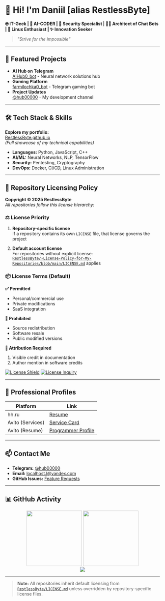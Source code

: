 # 👋 Hi! I'm Daniil [alias RestlessByte]

**🤓 IT-Geek | 🧠 AI-CODER | 🔐 Security Specialist | 👷‍♂️ Architect of Chat Bots | 🐧 Linux Enthusiast | ✨ Innovation Seeker**

> *"Strive for the impossible"*

---

## 🔭 Featured Projects

- **AI Hub on Telegram**  
  [AIHub0_bot](https://t.me/AIHub0_bot) - Neural network solutions hub
- **Gaming Platform**  
  [farmilochka0_bot](https://t.me/farmilochka0_bot) - Telegram gaming bot
- **Project Updates**  
  [@hub00000](https://t.me/hub00000) - My development channel

---

## 🛠 Tech Stack & Skills

**Explore my portfolio:**  
[RestlessByte.github.io](https://RestlessByte.github.io)  
*(Full showcase of my technical capabilities)*

- **Languages:** Python, JavaScript, C++
- **AI/ML:** Neural Networks, NLP, TensorFlow
- **Security:** Pentesting, Cryptography
- **DevOps:** Docker, CI/CD, Linux Administration

---

## 📜 Repository Licensing Policy

**Copyright © 2025 RestlessByte**  
*All repositories follow this license hierarchy:*

### ⚖️ License Priority
1. **Repository-specific license**  
   If a repository contains its own `LICENSE` file, that license governs the project
   
2. **Default account license**  
   For repositories without explicit license:  
   [`RestlessByte/-License-Policy-for-My-Repositories/blob/main/LICENSE.md`](https://github.com/RestlessByte/-License-Policy-for-My-Repositories/blob/main/LICENSE.md) applies

### 📦 License Terms (Default)
**✅ Permitted**  
- Personal/commercial use
- Private modifications
- SaaS integration

**🚫 Prohibited**  
- Source redistribution
- Software resale
- Public modified versions

**📝 Attribution Required**  
1. Visible credit in documentation  
2. Author mention in software credits  

[![License Shield](https://img.shields.io/badge/License-Custom-important?style=flat-square&logo=law)](https://github.com/RestlessByte/RestlessByte/blob/main/LICENSE.md)
[![License Inquiry](https://img.shields.io/badge/Contact-Legal%20Query-blue?style=flat-square&logo=minutemailer)](mailto:localhost.l@yandex.com)

---

## 📄 Professional Profiles

| Platform        | Link                                                                 |
|-----------------|----------------------------------------------------------------------|
| hh.ru           | [Resume](https://hh.ru/resume/7aee394dff0e982c5b0039ed1f666a5a524544)|
| Avito (Services)| [Service Card](https://www.avito.ru/meleuz/predlozheniya_uslug/ustanovka_windows_linux_razrabtka_pod_klyuch_3565647194) |
| Avito (Resume)  | [Programmer Profile](https://www.avito.ru/meleuz/rezume/programmist_programmer_3981233373) |

---

## 📫 Contact Me

- **Telegram:** [@hub00000](https://t.me/hub00000)
- **Email:** [localhost.l@yandex.com](mailto:localhost.l@yandex.com)
- **GitHub Issues:** [Feature Requests](https://github.com/RestlessByte/RestlessByte/issues)

---

## 📊 GitHub Activity

<div align="center">
  <img height="180em" src="https://github-readme-stats.vercel.app/api?username=RestlessByte&show_icons=true&theme=vision-friendly-dark&hide_border=true&include_all_commits=true&count_private=true" />
  <img height="180em" src="https://github-readme-stats.vercel.app/api/top-langs/?username=RestlessByte&layout=compact&theme=vision-friendly-dark&hide_border=true&langs_count=6" />
</div>

<div align="center">
  <img src="https://github-readme-streak-stats.herokuapp.com/?user=RestlessByte&theme=vision-friendly-dark&hide_border=true" />
</div>

---

> **Note:** All repositories inherit default licensing from [`RestlessByte/LICENSE.md`](https://github.com/RestlessByte/-License-Policy-for-My-Repositories/blob/main/LICENSE.md) unless overridden by repository-specific license files.
